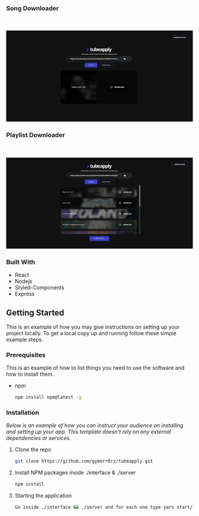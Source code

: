 <!-- PROJECT LOGO -->

### Song Downloader

<br />
<br />
<div align="center">
  <a href="https://github.com/gymerr0rz/fs-inkwell">
    <img src="interface/src/assets/single-song.png" alt="Song" >
  </a>
</div>

### Playlist Downloader

<br />
<br />
<div align="center">
  <a href="https://github.com/gymerr0rz/fs-inkwell">
    <img src="interface/src/assets/playlist.png" alt="Playlist" >
  </a>
</div>

### Built With

- React
- Nodejs
- Styled-Components
- Express

<!-- GETTING STARTED -->

## Getting Started

This is an example of how you may give instructions on setting up your project locally.
To get a local copy up and running follow these simple example steps.

### Prerequisites

This is an example of how to list things you need to use the software and how to install them.

- npm
  ```sh
  npm install npm@latest -g
  ```

### Installation

_Below is an example of how you can instruct your audience on installing and setting up your app. This template doesn't rely on any external dependencies or services._

1. Clone the repo
   ```sh
   git clone https://github.com/gymerr0rz/tubeapply.git
   ```
2. Install NPM packages inside ./interface & ./server
   ```sh
   npm install
   ```
3. Starting the application
   ```sh
   Go inside ./interface && ./server and for each one type yarn start/npm start
   ```
